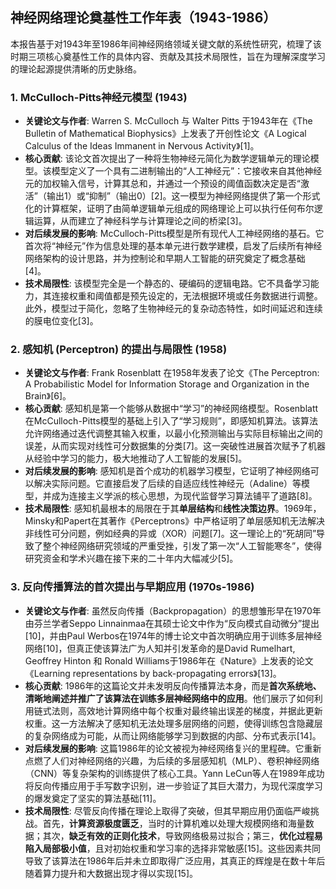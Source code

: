 ## 神经网络理论奠基性工作年表（1943-1986）

本报告基于对1943年至1986年间神经网络领域关键文献的系统性研究，梳理了该时期三项核心奠基性工作的具体内容、贡献及其技术局限性，旨在为理解深度学习的理论起源提供清晰的历史脉络。

### 1. McCulloch-Pitts神经元模型 (1943)

*   **关键论文与作者**: Warren S. McCulloch 与 Walter Pitts 于1943年在《The Bulletin of Mathematical Biophysics》上发表了开创性论文《A Logical Calculus of the Ideas Immanent in Nervous Activity》[1]。
*   **核心贡献**: 该论文首次提出了一种将生物神经元简化为数学逻辑单元的理论模型。该模型定义了一个具有二进制输出的“人工神经元”：它接收来自其他神经元的加权输入信号，计算其总和，并通过一个预设的阈值函数决定是否“激活”（输出1）或“抑制”（输出0）[2]。这一模型为神经网络提供了第一个形式化的计算框架，证明了由简单逻辑单元组成的网络理论上可以执行任何布尔逻辑运算，从而建立了神经科学与计算理论之间的桥梁[3]。
*   **对后续发展的影响**: McCulloch-Pitts模型是所有现代人工神经网络的基石。它首次将“神经元”作为信息处理的基本单元进行数学建模，启发了后续所有神经网络架构的设计思路，并为控制论和早期人工智能的研究奠定了概念基础[4]。
*   **技术局限性**: 该模型完全是一个静态的、硬编码的逻辑电路。它不具备学习能力，其连接权重和阈值都是预先设定的，无法根据环境或任务数据进行调整。此外，模型过于简化，忽略了生物神经元的复杂动态特性，如时间延迟和连续的膜电位变化[3]。

### 2. 感知机 (Perceptron) 的提出与局限性 (1958)

*   **关键论文与作者**: Frank Rosenblatt 在1958年发表了论文《The Perceptron: A Probabilistic Model for Information Storage and Organization in the Brain》[6]。
*   **核心贡献**: 感知机是第一个能够从数据中“学习”的神经网络模型。Rosenblatt在McCulloch-Pitts模型的基础上引入了“学习规则”，即感知机算法。该算法允许网络通过迭代调整其输入权重，以最小化预测输出与实际目标输出之间的误差，从而实现对线性可分数据集的分类[7]。这一突破性进展首次赋予了机器从经验中学习的能力，极大地推动了人工智能的发展[5]。
*   **对后续发展的影响**: 感知机是首个成功的机器学习模型，它证明了神经网络可以解决实际问题。它直接启发了后续的自适应线性神经元（Adaline）等模型，并成为连接主义学派的核心思想，为现代监督学习算法铺平了道路[8]。
*   **技术局限性**: 感知机最根本的局限在于其**单层结构**和**线性决策边界**。1969年，Minsky和Papert在其著作《Perceptrons》中严格证明了单层感知机无法解决非线性可分问题，例如经典的异或（XOR）问题[7]。这一理论上的“死胡同”导致了整个神经网络研究领域的严重受挫，引发了第一次“人工智能寒冬”，使得研究资金和学术兴趣在接下来的二十年内大幅减少[5]。

### 3. 反向传播算法的首次提出与早期应用 (1970s-1986)

*   **关键论文与作者**: 虽然反向传播（Backpropagation）的思想雏形早在1970年由芬兰学者Seppo Linnainmaa在其硕士论文中作为“反向模式自动微分”提出[10]，并由Paul Werbos在1974年的博士论文中首次明确应用于训练多层神经网络[10]，但真正使该算法广为人知并引发革命的是David Rumelhart, Geoffrey Hinton 和 Ronald Williams于1986年在《Nature》上发表的论文《Learning representations by back-propagating errors》[13]。
*   **核心贡献**: 1986年的这篇论文并未发明反向传播算法本身，而是**首次系统地、清晰地阐述并推广了该算法在训练多层神经网络中的应用**。他们展示了如何利用链式法则，高效地计算网络中每个权重对最终输出误差的梯度，并据此更新权重。这一方法解决了感知机无法处理多层网络的问题，使得训练包含隐藏层的复杂网络成为可能，从而让网络能够学习到数据的内部、分布式表示[14]。
*   **对后续发展的影响**: 这篇1986年的论文被视为神经网络复兴的里程碑。它重新点燃了人们对神经网络的兴趣，为后续的多层感知机（MLP）、卷积神经网络（CNN）等复杂架构的训练提供了核心工具。Yann LeCun等人在1989年成功将反向传播应用于手写数字识别，进一步验证了其巨大潜力，为现代深度学习的爆发奠定了坚实的算法基础[11]。
*   **技术局限性**: 尽管反向传播在理论上取得了突破，但其早期应用仍面临严峻挑战。首先，**计算资源极度匮乏**，当时的计算机难以处理大规模网络和海量数据；其次，**缺乏有效的正则化技术**，导致网络极易过拟合；第三，**优化过程易陷入局部极小值**，且对初始权重和学习率的选择非常敏感[15]。这些因素共同导致了该算法在1986年后并未立即取得广泛应用，其真正的辉煌是在数十年后随着算力提升和大数据出现才得以实现[15]。